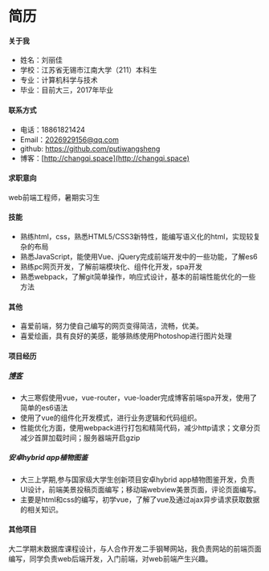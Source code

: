 # 简历

#### 关于我
- 姓名：刘丽佳
- 学校：江苏省无锡市江南大学（211）本科生
- 专业：计算机科学与技术
- 毕业：目前大三，2017年毕业

#### 联系方式
- 电话：18861821424
- Email：2026929156@qq.com
- github: https://github.com/putiwangsheng
- 博客：[http://changqi.space](http://changqi.space)

#### 求职意向
web前端工程师，暑期实习生

#### 技能
- 熟练html，css，熟悉HTML5/CSS3新特性，能编写语义化的html，实现较复杂的布局
- 熟悉JavaScript，能使用Vue、jQuery完成前端开发中的一些功能，了解es6
- 熟练pc网页开发，了解前端模块化、组件化开发，spa开发
- 熟悉webpack，了解git简单操作，响应式设计，基本的前端性能优化的一些方法

#### 其他
- 喜爱前端，努力使自己编写的网页变得简洁，流畅，优美。
- 喜爱绘画，具有良好的美感，能够熟练使用Photoshop进行图片处理

#### 项目经历
##### [博客](http://changqi.space)
- 大三寒假使用vue，vue-router，vue-loader完成博客前端spa开发，使用了简单的es6语法
- 使用了vue的组件化开发模式，进行业务逻辑和代码组织。
- 性能优化方面，使用webpack进行打包和精简代码，减少http请求；文章分页减少首屏加载时间；服务器端开启gzip

##### 安卓hybrid app植物图鉴
- 大三上学期,参与国家级大学生创新项目安卓hybrid app植物图鉴开发，负责UI设计，前端美景投稿页面编写；移动端webview美景页面，评论页面编写。
- 主要是html和css的编写，初学vue，了解了vue及通过ajax异步请求获取数据的相关知识。

#### 其他项目
大二学期末数据库课程设计，与人合作开发二手钢琴网站，我负责网站的前端页面编写，同学负责web后端开发，入门前端，对web前端产生兴趣。
